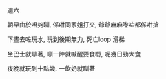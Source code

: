 週六

朝早由於唔夠瞓, 係咁同家姐打交, 爺爺麻麻嚟咗都係咁搶

下晝去咗玩水, 玩到後期無力, 死亡loop 滑梯

坐巴士就瞓著, 瞓一陣就喊醒要食嘢, 呢幾日勁大食

夜晚就玩到十點幾, 一飲奶就瞓著
